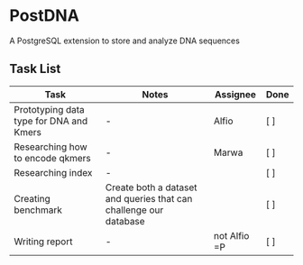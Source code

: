 # PostDNA
A PostgreSQL extension to store and analyze DNA sequences

## Task List 
Task | Notes | Assignee | Done 
--- | --- | --- | ---
Prototyping data type for DNA and Kmers | - | Alfio | [ ]
Researching how to encode qkmers | - | Marwa | [ ]
Researching index | - | | [ ]
Creating benchmark | Create both a dataset and queries that can challenge our database | | [ ]
Writing report | - | not Alfio =P | [ ]

